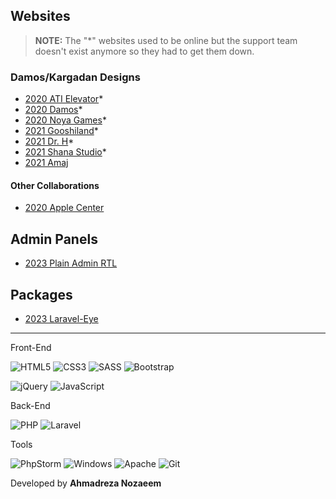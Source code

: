 ## Websites
> **NOTE:** The "*" websites used to be online but the support team doesn't exist anymore so they had to get them down.

### Damos/Kargadan Designs
- [2020 ATI Elevator](https://ami-hp.github.io/ati.elevator/)*
- [2020 Damos](https://ami-hp.github.io/damos/)*
- [2020 Noya Games](https://ami-hp.github.io/noya-games/)*
- [2021 Gooshiland](https://ami-hp.github.io/gooshiland/)*
- [2021 Dr. H](https://ami-hp.github.io/dr.h/)*
- [2021 Shana Studio](https://ami-hp.github.io/shana.studio/)*
- [2021 Amaj](https://amaj.in/)

#### Other Collaborations
- [2020 Apple Center](https://applecenter.ir/)

## Admin Panels
- [2023 Plain Admin RTL](https://ami-hp.github.io/adminpanel-plainadmin/)

## Packages
- [2023 Laravel-Eye](https://github.com/ami-hp/laravel-eye)

*****

Front-End

![HTML5](https://img.shields.io/badge/html5-%23E34F26.svg?style=for-the-badge&logo=html5&logoColor=white)
![CSS3](https://img.shields.io/badge/css3-%231572B6.svg?style=for-the-badge&logo=css3&logoColor=white)
![SASS](https://img.shields.io/badge/SASS-hotpink.svg?style=for-the-badge&logo=SASS&logoColor=white)
![Bootstrap](https://img.shields.io/badge/bootstrap-%238511FA.svg?style=for-the-badge&logo=bootstrap&logoColor=white)

![jQuery](https://img.shields.io/badge/jquery-%230769AD.svg?style=for-the-badge&logo=jquery&logoColor=white)
![JavaScript](https://img.shields.io/badge/javascript-%23323330.svg?style=for-the-badge&logo=javascript&logoColor=%23F7DF1E)

Back-End

![PHP](https://img.shields.io/badge/php-%23777BB4.svg?style=for-the-badge&logo=php&logoColor=white)
![Laravel](https://img.shields.io/badge/laravel-%23FF2D20.svg?style=for-the-badge&logo=laravel&logoColor=white)

Tools

![PhpStorm](https://img.shields.io/badge/phpstorm-143?style=for-the-badge&logo=phpstorm&logoColor=black&color=black&labelColor=darkorchid)
![Windows](https://img.shields.io/badge/Windows-0078D6?style=for-the-badge&logo=windows&logoColor=white)
![Apache](https://img.shields.io/badge/apache-%23D42029.svg?style=for-the-badge&logo=apache&logoColor=white)
![Git](https://img.shields.io/badge/git-%23F05033.svg?style=for-the-badge&logo=git&logoColor=white)


Developed by **Ahmadreza Nozaeem**
